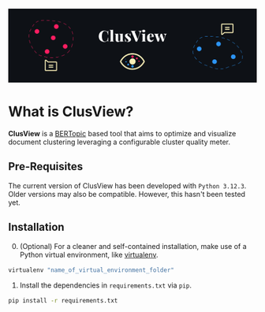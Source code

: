 ![ClusView Banner](assets/ClusView_Banner.png)

# What is ClusView?
**ClusView** is a [BERTopic](https://maartengr.github.io/BERTopic/index.html) based tool that aims to optimize and visualize document clustering leveraging a configurable cluster quality meter.

## Pre-Requisites
The current version of ClusView has been developed with `Python 3.12.3`. Older versions may also be compatible. However, this hasn't been tested yet.

## Installation
0. (Optional) For a cleaner and self-contained installation, make use of a Python virtual environment, like [virtualenv](https://virtualenv.pypa.io/en/latest/).
```bash
virtualenv "name_of_virtual_environment_folder"
```

1. Install the dependencies in `requirements.txt` via `pip`.
```bash
pip install -r requirements.txt
```